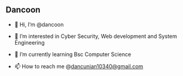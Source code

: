 ## Dancoon

- 👋 Hi, I’m @dancoon

- 👀 I’m interested in Cyber Security, Web development and System Engineering

- 🌱 I’m currently learning Bsc Computer Science

- 📫 How to reach me @dancunian10340@gmail.com

<!---
dancoon/dancoon is a ✨ special ✨ repository because its `README.md` (this file) appears on your GitHub profile.
You can click the Preview link to take a look at your changes.
--->
